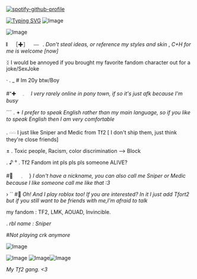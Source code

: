 
[![spotify-github-profile](https://spotify-github-profile.kittinanx.com/api/view?uid=31b2axjveg7jyxuxmzjrnxaxi3my&cover_image=true&theme=novatorem&show_offline=false&background_color=2a1a40&interchange=true&bar_color=c8cfb4&bar_color_cover=false)](https://github.com/kittinan/spotify-github-profile)

[![Typing SVG](https://readme-typing-svg.demolab.com?font=Montserrat&weight=200&pause=3000&color=E1E1E1&background=74468700&vCenter=true&repeat=false&random=true&width=435&lines=Be+polite+throw+piss+to+people.+)](https://git.io/typing-svg)
![Image](https://github.com/user-attachments/assets/ed17ca4f-9174-4bf3-922d-68c576ff02fe)

![Image](https://github.com/user-attachments/assets/55a89bb6-068a-416e-909b-0b1d6abe8bc0)

𝄃𝄀⠀ ［✚］⠀ ⎯⎯⠀. *Don't steal ideas, or reference my styles and skin* , 
*C+H for me is welcome [now]*

ᛝ I would be annoyed if you brought my favorite fandom character out for a joke/SexJoke 

· . _ #  Im 20y btw/Boy

#⁺✚　 𓈒　 *I very rarely online in pony town, if so it's just afk because I'm busy*

ˊˊˊ .  𖥔 *I prefer to speak English rather than my main language, so if you like to speak English then I am very comfortable*

. 𓏏𓏏 I just like Sniper and Medic from Tf2 [ I don't ship them,  just think they're close friends]

± .   Toxic people, Racism, color discrimination —> Block

. ♪ ° .  Tf2 Fandom int pls pls pls someone ALIVE? 

#🔮 　 𓈒　 }   *I don't have a nickname, you can also call me Sniper or Medic because I like someone call me like that :3*

› `` #💜 *Oh! And I play roblox too! If you are interested? In it I just add Tfort2 but if you still want to be friends with me,I'm afraid to talk*

my fandom : TF2, LMK, AOUAD, Invincible. 

. *rbl name : Sniper*

#*Not playing crk anymore*

![Image](https://github.com/user-attachments/assets/e8129bc3-abc0-4342-aeb5-f6bf96f4709d)

![Image](https://github.com/user-attachments/assets/c7c2dd51-32cb-4447-806a-ff740bae3894) 
![Image](https://github.com/user-attachments/assets/97912cd8-afc4-4527-80f7-99adf049f451)![Image](https://github.com/user-attachments/assets/3a33bca9-9d25-4d68-8b3a-437f212b9204)

*My Tf2 gang. <3*
